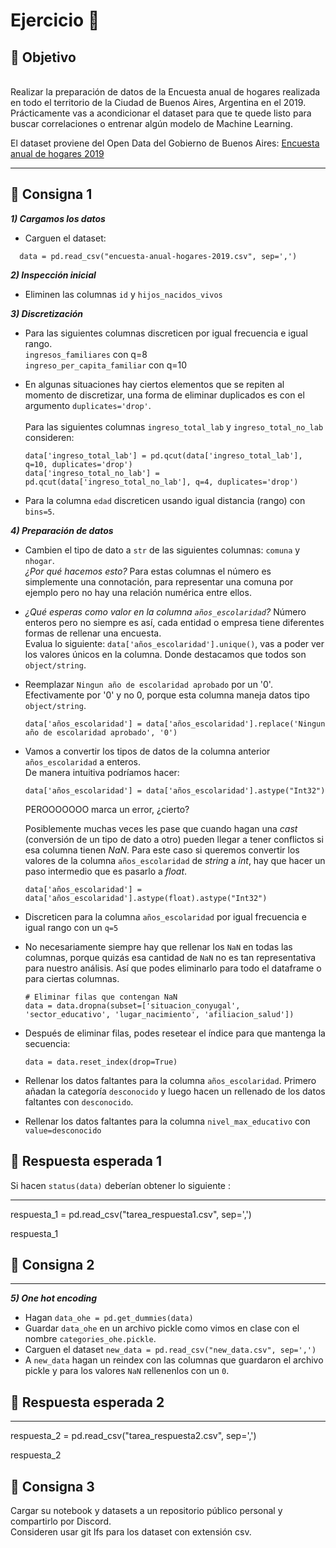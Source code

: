# Ejercicio 🏡

## 📍 Objetivo
<br>Realizar la preparación de datos de la Encuesta anual de hogares realizada en todo el territorio de la Ciudad de Buenos Aires, Argentina en el 2019.
<br>Prácticamente vas a acondicionar el dataset para que te quede listo para buscar correlaciones o entrenar algún modelo de Machine Learning.

El dataset proviene del Open Data del Gobierno de Buenos Aires: [Encuesta anual de hogares 2019](https://data.buenosaires.gob.ar/dataset/encuesta-anual-hogares)

---
## 📍 Consigna 1

**_1) Cargamos los datos_**
- Carguen el dataset:
```
  data = pd.read_csv("encuesta-anual-hogares-2019.csv", sep=',') 
```
**_2) Inspección inicial_**
- Eliminen las columnas `id` y `hijos_nacidos_vivos`

**_3) Discretización_**
- Para las siguientes columnas discreticen por igual frecuencia e igual rango.
    <br>`ingresos_familiares` con q=8
    <br>`ingreso_per_capita_familiar` con q=10

- En algunas situaciones hay ciertos elementos que se repiten al momento de discretizar, una forma de eliminar duplicados es con el argumento `duplicates='drop'`.
    <br><br>Para las siguientes columnas `ingreso_total_lab` y `ingreso_total_no_lab` consideren:
    ```
    data['ingreso_total_lab'] = pd.qcut(data['ingreso_total_lab'], q=10, duplicates='drop')
    data['ingreso_total_no_lab'] = pd.qcut(data['ingreso_total_no_lab'], q=4, duplicates='drop')
    ```

- Para la columna `edad` discreticen usando igual distancia (rango) con `bins=5`.

**_4) Preparación de datos_**
- Cambien el tipo de dato a `str` de las siguientes columnas: `comuna` y `nhogar`.
  <br>_¿Por qué hacemos esto?_ Para estas columnas el número es simplemente una connotación, para representar una comuna por ejemplo pero no hay una relación numérica entre ellos.

- _¿Qué esperas como valor en la columna `años_escolaridad`?_ Número enteros pero no siempre es así, cada entidad o empresa tiene diferentes formas de rellenar una encuesta.
    <br>Evalua lo siguiente: `data['años_escolaridad'].unique()`, vas a poder ver los valores únicos en la columna. Donde destacamos que todos son `object/string`.

- Reemplazar `Ningun año de escolaridad aprobado` por un '0'. 
<br>Efectivamente por '0' y no 0, porque esta columna maneja datos tipo `object/string`.
    ```
    data['años_escolaridad'] = data['años_escolaridad'].replace('Ningun año de escolaridad aprobado', '0')
    ```

- Vamos a convertir los tipos de datos de la columna anterior `años_escolaridad` a enteros.
    <br>De manera intuitiva podríamos hacer:
    ```
    data['años_escolaridad'] = data['años_escolaridad'].astype("Int32")
    ```
    PEROOOOOOO marca un error, ¿cierto?
    
    Posiblemente muchas veces les pase que cuando hagan una _cast_ (conversión de un tipo de dato a otro) pueden llegar a tener conflictos si esa columna tienen _NaN_. Para este caso si queremos convertir los valores de la columna `años_escolaridad` de _string_ a _int_, hay que hacer un paso intermedio que es pasarlo a _float_.
    ```
    data['años_escolaridad'] = data['años_escolaridad'].astype(float).astype("Int32")
    ```

- Discreticen para la columna `años_escolaridad` por igual frecuencia e igual rango con un `q=5`

- No necesariamente siempre hay que rellenar los `NaN` en todas las columnas, porque quizás esa cantidad de `NaN` no es tan representativa para nuestro análisis. Así que podes eliminarlo para todo el dataframe o para ciertas columnas.
    ```
    # Eliminar filas que contengan NaN
    data = data.dropna(subset=['situacion_conyugal', 'sector_educativo', 'lugar_nacimiento', 'afiliacion_salud'])
    ```
- Después de eliminar filas, podes resetear el índice para que mantenga la secuencia:
    ```
    data = data.reset_index(drop=True)
    ```

- Rellenar los datos faltantes para la columna `años_escolaridad`. Primero añadan la categoría `desconocido` y luego hacen un rellenado de los datos faltantes con `desconocido`.

- Rellenar los datos faltantes para la columna `nivel_max_educativo` con `value=desconocido`

## 📍 Respuesta esperada 1

Si hacen `status(data)` deberían obtener lo siguiente :

---

respuesta_1 = pd.read_csv("tarea_respuesta1.csv", sep=',') 

respuesta_1

## 📍 Consigna 2

---

**_5) One hot encoding_**

- Hagan `data_ohe = pd.get_dummies(data)`
- Guardar `data_ohe` en un archivo pickle como vimos en clase con el nombre `categories_ohe.pickle`.
- Carguen el dataset `new_data = pd.read_csv("new_data.csv", sep=',')`
- A `new_data` hagan un reindex con las columnas que guardaron el archivo pickle y para los valores `NaN` rellenenlos con un `0`.

## 📍 Respuesta esperada 2

---

respuesta_2 = pd.read_csv("tarea_respuesta2.csv", sep=',') 

respuesta_2

## 📍 Consigna 3

Cargar su notebook y datasets a un repositorio público personal y compartirlo por Discord.
<br>Consideren usar git lfs para los dataset con extensión csv.